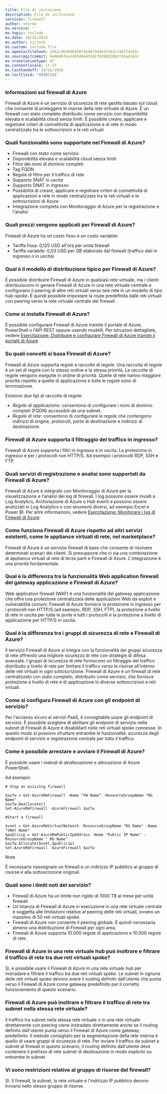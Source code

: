 ```yaml
---
title: File di inclusione
description: File di inclusione
services: firewall
author: vhorne
ms.service: ''
ms.topic: include
ms.date: 10/15/2018
ms.author: victorh
ms.custom: include file
ms.openlocfilehash: 1d52c9b3b9b91873bd6f34443f162c74d724a65c
ms.sourcegitcommit: 8e06d67ea248340a83341f920881092fd2a4163c
ms.translationtype: HT
ms.contentlocale: it-IT
ms.lasthandoff: 10/16/2018
ms.locfileid: "49367141"
---
```

### <a name="what-is-azure-firewall"></a>Informazioni sul firewall di Azure

Firewall di Azure è un servizio di sicurezza di rete gestito basato sul cloud che consente di proteggere le risorse della rete virtuale di Azure. È un firewall con stato completo distribuito come servizio con disponibilità elevata e scalabilità cloud senza limiti. È possibile creare, applicare e registrare criteri di connettività di applicazione e di rete in modo centralizzato tra le sottoscrizioni e le reti virtuali.

### <a name="what-capabilities-are-supported-in-azure-firewall"></a>Quali funzionalità sono supportate nel Firewall di Azure?

* Firewall con stato come servizio
* Disponibilità elevata e scalabilità cloud senza limiti
* Filtro dei nomi di dominio completi
* Tag FQDN
* Regole di filtro per il traffico di rete
* Supporto SNAT in uscita
* Supporto DNAT in ingresso
* Possibilità di creare, applicare e registrare criteri di connettività di applicazioni e rete in modo centralizzato tra le reti virtuali e le sottoscrizioni di Azure
* Integrazione completa con Monitoraggio di Azure per la registrazione e l'analisi

### <a name="what-is-the-pricing-for-azure-firewall"></a>Quali prezzi vengono applicati per Firewall di Azure?

Firewall di Azure ha un costo fisso e un costo variabile:

* Tariffa fissa: 0,125 USD all'ora per unità firewall
* Tariffa variabile: 0,03 USD per GB elaborato dal firewall (traffico dati in ingresso o in uscita)

### <a name="what-is-the-typical-deployment-model-for-azure-firewall"></a>Qual è il modello di distribuzione tipico per Firewall di Azure?

È possibile distribuire Firewall di Azure in qualsiasi rete virtuale, ma i clienti distribuiscono in genere Firewall di Azure in una rete virtuale centrale e configurano il peering di altre reti virtuali verso tale rete in un modello di tipo hub-spoke. È quindi possibile impostare la route predefinita dalle reti virtuali con peering verso la rete virtuale centrale del firewall.

### <a name="how-can-i-install-the-azure-firewall"></a>Come si installa Firewall di Azure?

È possibile configurare Firewall di Azure tramite il portale di Azure, PowerShell o l'API REST oppure usando modelli. Per istruzioni dettagliate, vedere [Esercitazione: Distribuire e configurare Firewall di Azure tramite il portale di Azure](../articles/firewall/tutorial-firewall-deploy-portal.md).

### <a name="what-are-some-azure-firewall-concepts"></a>Su quali concetti si basa Firewall di Azure?

Firewall di Azure supporta regole e raccolte di regole. Una raccolta di regole è un set di regole con lo stesso ordine e la stessa priorità. Le raccolte di regole vengono eseguite in ordine di priorità. Quelle di rete hanno maggiore priorità rispetto a quelle di applicazione e tutte le regole sono di terminazione.

Esistono due tipi di raccolte di regole:

* *Regole di applicazione*: consentono di configurare i nomi di dominio completi (FQDN) accessibili da una subnet.
* *Regole di rete*: consentono di configurare le regole che contengono indirizzi di origine, protocolli, porte di destinazione e indirizzi di destinazione.

### <a name="does-azure-firewall-support-inbound-traffic-filtering"></a>Firewall di Azure supporta il filtraggio del traffico in ingresso?

Firewall di Azure supporta i filtri in ingresso e in uscita. La protezione in ingresso è per i protocolli non HTTP/S. Ad esempio i protocolli RDP, SSH e FTP.

### <a name="which-logging-and-analytics-services-are-supported-by-the-azure-firewall"></a>Quali servizi di registrazione e analisi sono supportati da Firewall di Azure?

Firewall di Azure è integrato con Monitoraggio di Azure per la visualizzazione e l'analisi dei log di firewall. I log possono essere inviati a Log Analytics, Archiviazione di Azure o Hub eventi e possono essere analizzati in Log Analytics o con strumenti diversi, ad esempio Excel e Power BI. Per altre informazioni, vedere [Esercitazione: Monitorare i log di Firewall di Azure](../articles/firewall/tutorial-diagnostics.md).

### <a name="how-does-azure-firewall-work-differently-from-existing-services-such-as-nvas-in-the-marketplace"></a>Come funziona Firewall di Azure rispetto ad altri servizi esistenti, come le appliance virtuali di rete, nel marketplace?

Firewall di Azure è un servizio firewall di base che consente di risolvere determinati scenari dei clienti. Si presuppone che ci sia una combinazione di appliance virtuali di rete di terze parti e Firewall di Azure. L'integrazione è una priorità fondamentale.

### <a name="what-is-the-difference-between-application-gateway-waf-and-azure-firewall"></a>Qual è la differenza tra la funzionalità Web application firewall del gateway applicazione e Firewall di Azure?

Web application firewall (WAF) è una funzionalità del gateway applicazione che offre una protezione centralizzata delle applicazioni Web da exploit e vulnerabilità comuni. Firewall di Azure fornisce la protezione in ingresso per i protocolli non HTTP/S (ad esempio, RDP, SSH, FTP), la protezione a livello di rete in uscita per tutte le porte e tutti i protocolli e la protezione a livello di applicazione per HTTP/S in uscita.

### <a name="what-is-the-difference-between-network-security-groups-nsgs-and-azure-firewall"></a>Qual è la differenza tra i gruppi di sicurezza di rete e Firewall di Azure?

Il servizio Firewall di Azure si integra con la funzionalità dei gruppi sicurezza di rete offrendo una migliore sicurezza di rete con strategie di difesa avanzate. I gruppi di sicurezza di rete forniscono un filtraggio del traffico distribuito a livello di rete per limitare il traffico verso le risorse all'interno delle reti virtuali in ogni sottoscrizione. Firewall di Azure è un firewall di rete centralizzato con stato completo, distribuito come servizio, che fornisce protezione a livello di rete e di applicazione in diverse sottoscrizioni e reti virtuali.

### <a name="how-do-i-set-up-azure-firewall-with-my-service-endpoints"></a>Come si configura Firewall di Azure con gli endpoint di servizio?

Per l'accesso sicuro ai servizi PaaS, è consigliabile usare gli endpoint di servizio. È possibile scegliere di abilitare gli endpoint di servizio nella subnet di Firewall di Azure e disabilitarli nelle reti virtuali spoke connesse. In questo modo si possono sfruttare entrambe le funzionalità: sicurezza degli endpoint di servizio e registrazione centrale per tutto il traffico.

### <a name="how-can-i-stop-and-start-azure-firewall"></a>Come è possibile arrestare e avviare il Firewall di Azure?

È possibile usare i metodi di *deallocazione* e *allocazione* di Azure PowerShell.

Ad esempio: 

```azurepowershell
# Stop an exisitng firewall

$azfw = Get-AzureRmFirewall -Name "FW Name” -ResourceGroupName "RG Name"
$azfw.Deallocate()
Set-AzureRmFirewall -AzureFirewall $azfw
```

```azurepowershell
#Start a firewall

$vnet = Get-AzureRmVirtualNetwork -ResourceGroupName "RG Name" -Name "VNet Name"
$publicip = Get-AzureRmPublicIpAddress -Name "Public IP Name" -ResourceGroupName " RG Name"
$azfw.Allocate($vnet,$publicip)
Set-AzureRmFirewall -AzureFirewall $azfw
```

> [!NOTE]
> È necessario riassegnare un firewall e un indirizzo IP pubblico al gruppo di risorse e alla sottoscrizione originali.

### <a name="what-are-the-known-service-limits"></a>Quali sono i limiti noti del servizio?

* Firewall di Azure ha un limite non rigido di 1000 TB al mese per unità firewall.
* Un'istanza di Firewall di Azure in esecuzione in una rete virtuale centrale è soggetta alle limitazioni relative al peering delle reti virtuali, ovvero un massimo di 50 reti virtuali spoke.  
* Firewall di Azure non consente il peering globale. È quindi necessaria almeno una distribuzione di Firewall per ogni area.
* Firewall di Azure supporta 10.000 regole di applicazione e 10.000 regole di rete.

### <a name="can-azure-firewall-in-a-hub-virtual-network-forward-and-filter-network-traffic-between-two-spoke-virtual-networks"></a>Firewall di Azure in una rete virtuale hub può inoltrare e filtrare il traffico di rete tra due reti virtuali spoke?

Sì, è possibile usare il Firewall di Azure in una rete virtuale hub per instradare e filtrare il traffico tra due reti virtuali spoke. Le subnet in ognuna delle reti virtuali spoke devono avere il routing definito dall'utente che punta verso il Firewall di Azure come gateway predefinito per il corretto funzionamento di questo scenario.

### <a name="can-azure-firewall-forward-and-filter-network-traffic-between-subnets-in-the-same-virtual-network"></a>Firewall di Azure può inoltrare e filtrare il traffico di rete tra subnet nella stessa rete virtuale?

Il traffico tra subnet nella stessa rete virtuale o in una rete virtuale direttamente con peering viene instradato direttamente anche se il routing definito dall'utente punta verso il Firewall di Azure come gateway predefinito. Il metodo consigliato per la segmentazione della rete interna è quello di usare gruppi di sicurezza di rete. Per inviare il traffico da subnet a subnet al firewall in questo scenario, il routing definito dall'utente deve contenere il prefisso di rete subnet di destinazione in modo esplicito su entrambe le subnet.

### <a name="are-there-any-firewall-resource-group-restrictions"></a>Vi sono restrizioni relative al gruppo di risorse del firewall?

Sì. Il firewall, la subnet, la rete virtuale e l'indirizzo IP pubblico devono trovarsi nello stesso gruppo di risorse.
